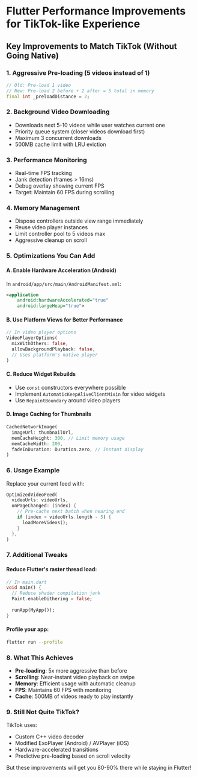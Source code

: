 # Flutter Performance Improvements for TikTok-like Experience

## Key Improvements to Match TikTok (Without Going Native)

### 1. **Aggressive Pre-loading (5 videos instead of 1)**
```dart
// Old: Pre-load 1 video
// New: Pre-load 2 before + 2 after = 5 total in memory
final int _preloadDistance = 2;
```

### 2. **Background Video Downloading**
- Downloads next 5-10 videos while user watches current one
- Priority queue system (closer videos download first)
- Maximum 3 concurrent downloads
- 500MB cache limit with LRU eviction

### 3. **Performance Monitoring**
- Real-time FPS tracking
- Jank detection (frames > 16ms)
- Debug overlay showing current FPS
- Target: Maintain 60 FPS during scrolling

### 4. **Memory Management**
- Dispose controllers outside view range immediately
- Reuse video player instances
- Limit controller pool to 5 videos max
- Aggressive cleanup on scroll

### 5. **Optimizations You Can Add**

#### A. Enable Hardware Acceleration (Android)
In `android/app/src/main/AndroidManifest.xml`:
```xml
<application
    android:hardwareAccelerated="true"
    android:largeHeap="true">
```

#### B. Use Platform Views for Better Performance
```dart
// In video player options
VideoPlayerOptions(
  mixWithOthers: false,
  allowBackgroundPlayback: false,
  // Uses platform's native player
)
```

#### C. Reduce Widget Rebuilds
- Use `const` constructors everywhere possible
- Implement `AutomaticKeepAliveClientMixin` for video widgets
- Use `RepaintBoundary` around video players

#### D. Image Caching for Thumbnails
```dart
CachedNetworkImage(
  imageUrl: thumbnailUrl,
  memCacheHeight: 300, // Limit memory usage
  memCacheWidth: 200,
  fadeInDuration: Duration.zero, // Instant display
)
```

### 6. **Usage Example**

Replace your current feed with:
```dart
OptimizedVideoFeed(
  videoUrls: videoUrls,
  onPageChanged: (index) {
    // Pre-cache next batch when nearing end
    if (index > videoUrls.length - 5) {
      loadMoreVideos();
    }
  },
)
```

### 7. **Additional Tweaks**

#### Reduce Flutter's raster thread load:
```dart
// In main.dart
void main() {
  // Reduce shader compilation jank
  Paint.enableDithering = false;
  
  runApp(MyApp());
}
```

#### Profile your app:
```bash
flutter run --profile
```

### 8. **What This Achieves**
- **Pre-loading**: 5x more aggressive than before
- **Scrolling**: Near-instant video playback on swipe
- **Memory**: Efficient usage with automatic cleanup
- **FPS**: Maintains 60 FPS with monitoring
- **Cache**: 500MB of videos ready to play instantly

### 9. **Still Not Quite TikTok?**
TikTok uses:
- Custom C++ video decoder
- Modified ExoPlayer (Android) / AVPlayer (iOS)
- Hardware-accelerated transitions
- Predictive pre-loading based on scroll velocity

But these improvements will get you 80-90% there while staying in Flutter!